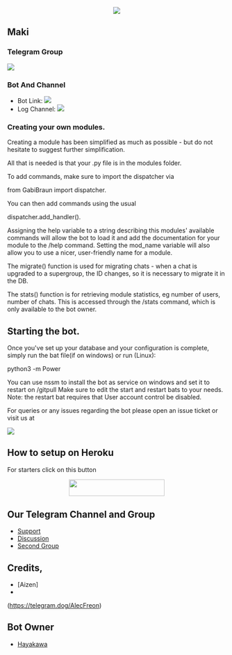<p align="center">
  <img src="(https://telegra.ph/file/d81cd704301e4d8f23736.jpg)">
</p>

## Maki

### Telegram Group
<p align="left">
<a href="https://t.me/TheKaizuryu" alt="Telegram!"> <img src="https://aleen42.github.io/badges/src/telegram.svg" /> </a>

### Bot And Channel 
* Bot Link:  <a href="http://t.me/MakixRobot" alt="Power"> <img src="(https://telegra.ph/file/d81cd704301e4d8f23736.jpg)" /> </a>
* Log Channel: <a  href="https://t.me/Maki_Zenin_logs" alt="Bot Logs"> <img  src="(https://telegra.ph/file/d81cd704301e4d8f23736.jpg)" /> </a>

### Creating your own modules.

Creating a module has been simplified as much as possible - but do not hesitate to suggest further simplification.

All that is needed is that your .py file is in the modules folder.

To add commands, make sure to import the dispatcher via

from GabiBraun  import dispatcher.

You can then add commands using the usual

dispatcher.add_handler().

Assigning the help variable to a string describing this modules' available
commands will allow the bot to load it and add the documentation for
your module to the /help command. Setting the mod_name variable will also allow you to use a nicer, user-friendly name for a module.

The migrate() function is used for migrating chats - when a chat is upgraded to a supergroup, the ID changes, so 
it is necessary to migrate it in the DB.

The stats() function is for retrieving module statistics, eg number of users, number of chats. This is accessed 
through the /stats command, which is only available to the bot owner.

## Starting the bot.

Once you've set up your database and your configuration is complete, simply run the bat file(if on windows) or run (Linux):

python3 -m Power

You can use nssm to install the bot as service on windows and set it to restart on /gitpull 
Make sure to edit the start and restart bats to your needs. 
Note: the restart bat requires that User account control be disabled.

For queries or any issues regarding the bot please open an issue ticket or visit us at <p align="left">
<a href="https://t.me/MakixZeninsupport" alt="Telegram!"> <img src="https://aleen42.github.io/badges/src/telegram.svg" /> </a>

## How to setup on Heroku 
For starters click on this button 

<p align="center"><a href="https://heroku.com/deploy?template=https://github.com/Hayakawa-kun/Powerxobot"> <img src="https://img.shields.io/badge/Deploy%20To%20Heroku-black?style=for-the-badge&logo=heroku" width="220" height="38.45"/></a></p>


## Our Telegram Channel and Group

* [Support](https://telegram.dog/MakixZeninsupport)
* [Discussion](https://telegram.dog/Anime_Chat_xkaizuryu)
* [Second Group](https://telegram.dog/TheKaizuryu)

## Credits,  
*   [Aizen] 
*   
(https://telegram.dog/AlecFreon)

## Bot Owner
*  [Hayakawa](https://telegram.dog/AlecFreon)
